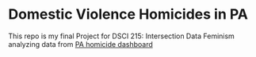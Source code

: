 # Domestic Violence Homicides in PA
This repo is my final Project for DSCI 215: Intersection Data Feminism analyzing data from [PA homicide dashboard](https://pcadvdashboards.hbg.psu.edu/Home/Homicide-Dashboards)
